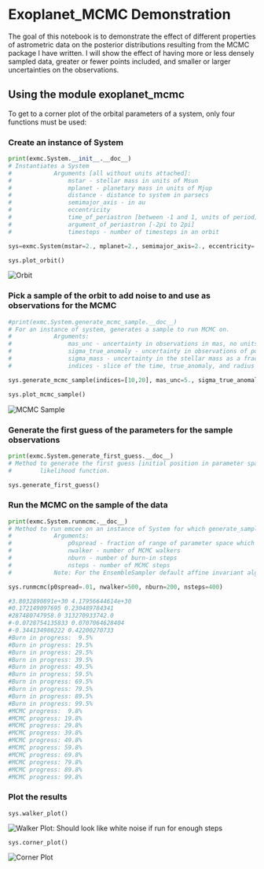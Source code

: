 # Exoplanet_MCMC Demonstration

The goal of this notebook is to demonstrate the effect of different properties of astrometric data on the posterior distributions resulting from the MCMC package I have written. I will show the effect of having more or less densely sampled data, greater or fewer points included, and smaller or larger uncertainties on the observations.

## Using the module exoplanet_mcmc

To get to a corner plot of the orbital parameters of a system, only four functions must be used:

### Create an instance of System

```python
print(exmc.System.__init__.__doc__)
# Instantiates a System
#            Arguments [all without units attached]:
#                mstar - stellar mass in units of Msun
#                mplanet - planetary mass in units of Mjup
#                distance - distance to system in parsecs
#                semimajor_axis - in au
#                eccentricity
#                time_of_periastron [between -1 and 1, units of period]
#                argument_of_periastron [-2pi to 2pi]
#                timesteps - number of timesteps in an orbit

sys=exmc.System(mstar=2., mplanet=2., semimajor_axis=2., eccentricity=.2, distance=5., argument_of_periastron=np.pi/4., time_periastron=0, timesteps=40)

sys.plot_orbit()
```

![](https://github.com/jacobhhamer/Exoplanet_MCMC/orbit_plot.png "Orbit")

### Pick a sample of the orbit to add noise to and use as observations for the MCMC

```python
#print(exmc.System.generate_mcmc_sample.__doc__)
# For an instance of system, generates a sample to run MCMC on.
#            Arguments:
#                mas_unc - uncertainty in observations in mas, no units attached
#                sigma_true_anomaly - uncertainty in observations of position angle in degrees
#                sigma_mass - uncertainty in the stellar mass as a fraction of true stellar mass
#                indices - slice of the time, true_anomaly, and radius arrays to use

sys.generate_mcmc_sample(indices=[10,20], mas_unc=5., sigma_true_anomaly=3., sigma_mass=.03)

sys.plot_mcmc_sample()
```

![](https://github.com/jacobhhamer/Exoplanet_MCMC/mcmc_sample_plot.png "MCMC Sample")

### Generate the first guess of the parameters for the sample observations

```python
print(exmc.System.generate_first_guess.__doc__)
# Method to generate the first guess [initial position in parameter space] for the MCMC, by minimizing the
#        likelihood function.

sys.generate_first_guess()
```

### Run the MCMC on the sample of the data

```python
print(exmc.System.runmcmc.__doc__)
# Method to run emcee on an instance of System for which generate_sample_data has been run.
#            Arguments:
#                p0spread - fraction of range of parameter space which is used as variance of normal distribution to sample from
#                nwalker - number of MCMC walkers
#                nburn - number of burn-in steps
#                nsteps - number of MCMC steps
#            Note: For the EnsembleSampler default affine invariant algorithm, it is good to use many walkers and fewer steps.

sys.runmcmc(p0spread=.01, nwalker=500, nburn=200, nsteps=400)

#3.8032890891e+30 4.17956644614e+30
#0.172149097695 0.230489784341
#287480747958.0 313270933742.0
#-0.0728754135833 0.0707064628404
#-0.344134986222 0.42200270733
#Burn in progress:  9.5%
#Burn in progress: 19.5%
#Burn in progress: 29.5%
#Burn in progress: 39.5%
#Burn in progress: 49.5%
#Burn in progress: 59.5%
#Burn in progress: 69.5%
#Burn in progress: 79.5%
#Burn in progress: 89.5%
#Burn in progress: 99.5%
#MCMC progress:  9.8%
#MCMC progress: 19.8%
#MCMC progress: 29.8%
#MCMC progress: 39.8%
#MCMC progress: 49.8%
#MCMC progress: 59.8%
#MCMC progress: 69.8%
#MCMC progress: 79.8%
#MCMC progress: 89.8%
#MCMC progress: 99.8%
```

### Plot the results

```sys.walker_plot()```

![](https://github.com/jacobhhamer/Exoplanet_MCMC/walker_plot.png "Walker Plot: Should look like white noise if run for enough steps")

```sys.corner_plot()```

![](https://github.com/jacobhhamer/Exoplanet_MCMC/corner_plot.png "Corner Plot")


